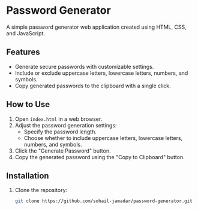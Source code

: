 # Password Generator

A simple password generator web application created using HTML, CSS, and JavaScript.

## Features

- Generate secure passwords with customizable settings.
- Include or exclude uppercase letters, lowercase letters, numbers, and symbols.
- Copy generated passwords to the clipboard with a single click.


## How to Use

1. Open `index.html` in a web browser.
2. Adjust the password generation settings:
   - Specify the password length.
   - Choose whether to include uppercase letters, lowercase letters, numbers, and symbols.
3. Click the "Generate Password" button.
4. Copy the generated password using the "Copy to Clipboard" button.

## Installation

1. Clone the repository:

   ```bash
   git clone https://github.com/sohail-jamadar/password-generator.git
